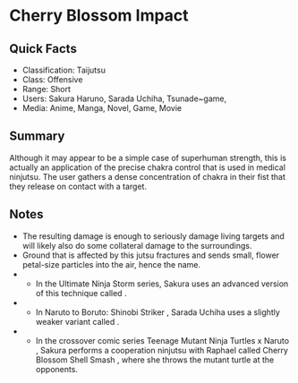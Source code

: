 # Cherry Blossom Impact

## Quick Facts
- Classification: Taijutsu
- Class: Offensive
- Range: Short
- Users: Sakura Haruno, Sarada Uchiha, Tsunade~game, <!-- Warning: Do not remove the game tag from Tsunade, Please Review the talkpage. -->
- Media: Anime, Manga, Novel, Game, Movie

## Summary
Although it may appear to be a simple case of superhuman strength, this is actually an application of the precise chakra control that is used in medical ninjutsu. The user gathers a dense concentration of chakra in their fist that they release on contact with a target.

## Notes
- The resulting damage is enough to seriously damage living targets and will likely also do some collateral damage to the surroundings.
- Ground that is affected by this jutsu fractures and sends small, flower petal-size particles into the air, hence the name.
- * In the Ultimate Ninja Storm series, Sakura uses an advanced version of this technique called .
- * In Naruto to Boruto: Shinobi Striker , Sarada Uchiha uses a slightly weaker variant called .
- * In the crossover comic series Teenage Mutant Ninja Turtles x Naruto , Sakura performs a cooperation ninjutsu with Raphael called Cherry Blossom Shell Smash , where she throws the mutant turtle at the opponents.
